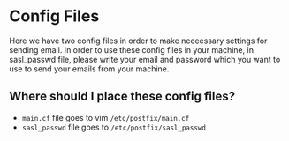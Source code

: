 # Config Files

Here we have two config files in order to make neceessary settings for sending email. In order to use these config files in your machine, in sasl_passwd file, please write your email and password which you want to use to send your emails from your machine. 

## Where should I place these config files?

- `main.cf` file goes to vim `/etc/postfix/main.cf`
- `sasl_passwd` file goes to `/etc/postfix/sasl_passwd`
